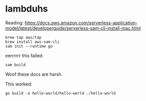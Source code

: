# lambduhs

Reading:
https://docs.aws.amazon.com/serverless-application-model/latest/developerguide/serverless-sam-cli-install-mac.html

```
brew tap aws/tap
brew install aws-sam-cli
sam init --runtime go
```

eerrrrrr this failed:
```
sam build
```
Woof these docs are harsh.

This worked:
```
go build -o hello-world/hello-world ./hello-world
```
